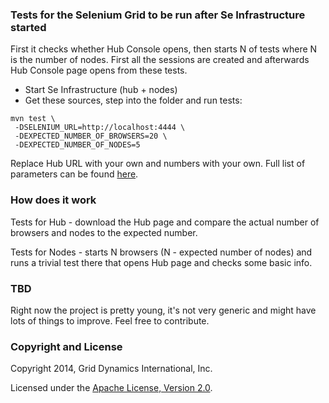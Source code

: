 ### Tests for the Selenium Grid to be run after Se Infrastructure started

First it checks whether Hub Console opens, then starts N of tests where N is the number of nodes. First all the sessions
are created and afterwards Hub Console page opens from these tests.

- Start Se Infrastructure (hub + nodes)
- Get these sources, step into the folder and run tests:
```
mvn test \
 -DSELENIUM_URL=http://localhost:4444 \
 -DEXPECTED_NUMBER_OF_BROWSERS=20 \
 -DEXPECTED_NUMBER_OF_NODES=5
```
Replace Hub URL with your own and numbers with your own. Full list of parameters can be found [here](selenium-infrastructure-tests/src/test/resources/com/griddynamics/cd/selenium/app-context.xml).


### How does it work

Tests for Hub - download the Hub page and compare the actual number of
browsers and nodes to the expected number.

Tests for Nodes - starts N browsers (N - expected number of nodes) and runs
a trivial test there that opens Hub page and checks some basic info.


### TBD

Right now the project is pretty young, it's not very generic and might have lots of things to improve. Feel free to contribute.


### Copyright and License

Copyright 2014, Grid Dynamics International, Inc.

Licensed under the [Apache License, Version 2.0](LICENSE.txt).

